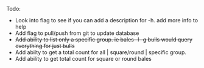 Todo:
  - Look into flag to see if you can add a description for -h. add more info to help
  - Add flag to pull/push from git to update database
  - ~~Add ability to list only a specific group. ie bales -l -g bulls would query everything for just bulls~~
  - Add abilty to get a total count for all | square/round | specific group.
  - Add ability to get total count for square or round bales
